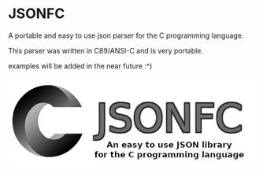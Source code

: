 # JSONFC

A portable and easy to use json parser for the
C programming language.

This parser was written in C89/ANSI-C and is very
portable.

examples will be added in the near future :^)

![jsonfc.png](jsonfc.png)
